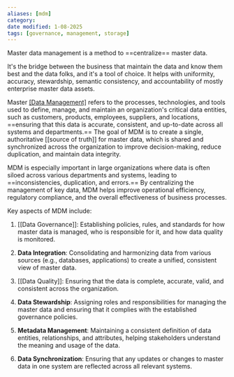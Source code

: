 ```yaml
---
aliases: [mdm]
category:
date modified: 1-08-2025
tags: [governance, management, storage]
---
```

Master data management is a method to ==centralize== master data.

It's the bridge between the business that maintain the data and know them best and the data folks, and it's a tool of choice. It helps with uniformity, accuracy, stewardship, semantic consistency, and accountability of mostly enterprise master data assets.

Master [[Data Management]](MDM) refers to the processes, technologies, and tools used to define, manage, and maintain an organization's critical data entities, such as customers, products, employees, suppliers, and locations, ==ensuring that this data is accurate, consistent, and up-to-date across all systems and departments.== The goal of MDM is to create a single, authoritative [[source of truth]] for master data, which is shared and synchronized across the organization to improve decision-making, reduce duplication, and maintain data integrity.

MDM is especially important in large organizations where data is often siloed across various departments and systems, leading to ==inconsistencies, duplication, and errors.== By centralizing the management of key data, MDM helps improve operational efficiency, regulatory compliance, and the overall effectiveness of business processes.

Key aspects of MDM include:

1. [[Data Governance]]: Establishing policies, rules, and standards for how master data is managed, who is responsible for it, and how data quality is monitored.

2. **Data Integration**: Consolidating and harmonizing data from various sources (e.g., databases, applications) to create a unified, consistent view of master data.

3. [[Data Quality]]: Ensuring that the data is complete, accurate, valid, and consistent across the organization.

4. **Data Stewardship**: Assigning roles and responsibilities for managing the master data and ensuring that it complies with the established governance policies.

5. **Metadata Management**: Maintaining a consistent definition of data entities, relationships, and attributes, helping stakeholders understand the meaning and usage of the data.

6. **Data Synchronization**: Ensuring that any updates or changes to master data in one system are reflected across all relevant systems.

